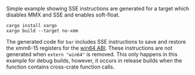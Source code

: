 Simple example showing SSE instructions are generated for a target which
disables MMX and SSE and enables soft-float.

    cargo install xargo
    xargo build --target no-xmm

The generated code for `bar` includes SSE instructions to save and restore the
xmm6-15 registers for the [win64 ABI][1]. These instructions are not generated
when `extern "win64"` is removed. This only happens in this example for debug
builds, however, it occurs in release builds when the function contains cross-crate
function calls.

[1]: https://msdn.microsoft.com/en-us/library/ms235286.aspx
